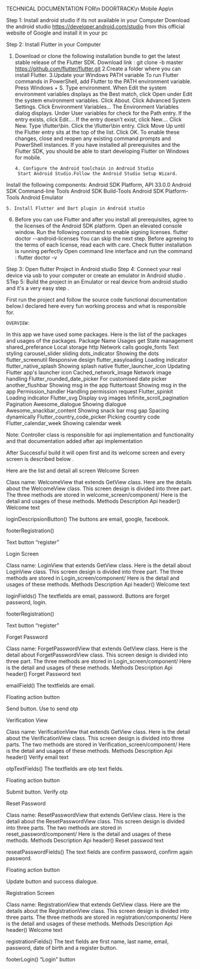 TECHNICAL DOCUMENTATION FOR\n
DOORTRACK\n
Mobile App\n

Step 1: Install android studio if its not available in your Computer
Download the android studio https://developer.android.com/studio from this official website of Google and install it in your pc 

Step 2: Install Flutter in your Computer
1. Download or clone the following installation bundle to get the latest stable release           of the Flutter SDK.
           Download link :  git clone -b master https://github.com/flutter/flutter.git
2.Create a folder where you can install Flutter.
3.Update your Windows PATH variable
To run Flutter commands in PowerShell, add Flutter to the PATH environment variable.
Press Windows + S.
Type environment.
When Edit the system environment variables displays as the Best match, click Open under Edit the system environment variables.
Click About.
Click Advanced System Settings.
Click Environment Variables…
The Environment Variables dialog displays.
Under User variables for <user> check for the Path entry.
If the entry exists, click Edit….
If the entry doesn’t exist, click New….
Click New.
Type <install-directory>\flutter\bin.
Click the <install-directory>\flutter\bin entry.
Click Move Up until the Flutter entry sits at the top of the list.
Click OK.
To enable these changes, close and reopen any existing command prompts and PowerShell instances.
If you have installed all prerequisites and the Flutter SDK, you should be able to start developing Flutter on Windows for mobile.
          
       4. Configure the Android toolchain in Android Studio
        Start Android Studio.Follow the Android Studio Setup Wizard.
Install the following components:
Android SDK Platform, API 33.0.0
Android SDK Command-line Tools
Android SDK Build-Tools
Android SDK Platform-Tools
Android Emulator

    5. Install Flutter and Dart plugin in Android studio	


6. Before you can use Flutter and after you install all prerequisites, agree to the licenses of the Android SDK platform.
Open an elevated console window.
Run the following command to enable signing licenses.
 flutter doctor --android-licenses
You can skip the next step.
Before agreeing to the terms of each license, read each with care.
Check flutter installation is running perfectly
Open command line interface and run the command : flutter doctor -v





Step 3: Open flutter  Project in Android studio 
Step 4: Connect your real device via usb to your computer or create an emulator in Android studio . 
STep 5: Build the project in an Emulator or real device from android studio and it's a very easy step .
      
	

First run the project and follow the source code functional documentation below.I declared here every fun working process and what is responsible for.

	OVERVIEW:
In this app we have used some packages. Here is the list of the packages and usages of the packages.
Package Name
Usages
get
State management
shared_preferance
Local storage
http
Network calls
google_fonts
Text styling
carousel_slider
sliding
dots_indicator
Showing the dots
flutter_screenutil
Responsive design
flutter_easyloading
Loading indicator
flutter_native_splash
Showing splash native
flutter_launcher_icon
Updating Flutter app's launcher icon
Cached_network_image
Network image handling
Flutter_rounded_date_picker
For customised date picker
another_flushbar
Showing msg in the app
fluttertoast
Showing msg in the app
Permission_handler
Handling permission request
Flutter_spinkit
Loading indicator
Flutter_svg
Display svg images
Infinite_scroll_pagination
Pagination 
Awesome_dialogue
Showing dialogue
Awesome_snackbar_content
Showing snack bar msg
gap
Spacing dynamically
Flutter_country_code_picker
Picking country code
Flutter_calendar_week
Showing calendar week

Note: Controller class is responsible for api implementation and functionality and that documentation added after api implementation

After Successful build it will open first and its welcome screen and every screen is described below . 

Here are the list and detail all screen
Welcome Screen

Class name: WelcomeView that extends GetView<WelcomeController> class. 
Here are the details about the WelcomeView class. This screen design is divided into three part. The three methods are stored in welcome_screen/component/
Here is the detail and usages of these methods.
Methods
Description
Api
header()
Welcome text


loginDescripsionButton()
The buttons are email, google, facebook.


footerRegistration()


Text button “register”



Login Screen


Class name: LoginView that extends GetView<LoginController> class. 
Here is the detail about LoginView class. This screen design is divided into three part. The three methods are stored in Login_screen/component/
Here is the detail and usages of these methods.
Methods
Description
Api
header()
Welcome text


loginFields()
The textfields are email, password. Buttons are forget password, login.


footerRegistration()


Text button “register”




Forget Password

Class name: ForgetPasswordView that extends GetView<ForgetPasswordController> class. 
Here is the detail about ForgetPasswordView class. This screen design is divided into three part. The three methods are stored in Login_screen/component/
Here is the detail and usages of these methods.
Methods
Description
Api
header()
Forget Password text


emailField()
The textfields are email.


Floating action button


Send button. Use to send otp




Verification View










Class name: VerificationView that extends GetView<VerificationController> class. 
Here is the detail about the VerificationView class. This screen design is divided into three parts. The two methods are stored in Verification_screen/component/
Here is the detail and usages of these methods.
Methods
Description
Api
header()
Verify email text


otpTextFields()
The textfields are otp text fields.


Floating action button


Submit button. Verify otp




Reset Password

Class name: ResetPasswordView that extends GetView<ResetPasswordController> class. 
Here is the detail about the ResetPasswordView class. This screen design is divided into three parts. The two methods are stored in reset_password/component/
Here is the detail and usages of these methods.
Methods
Description
Api
header()
Reset passwod text


reseatPasswordFields()
The text fields are confirm password, confirm again password.


Floating action button


Update button and success dialogue.




Registration Screen

Class name: RegistrationView that extends GetView<RegistrationController> class. 
Here are the details about the RegistrationView class. This screen design is divided into three parts. The three methods are stored in registration/components/
Here is the detail and usages of these methods.
Methods
Description
Api
header()
Welcome text


registrationFields()
The text fields are first name, last name, email, password, date of birth and a register button.


footerLogin()
“Login” button






